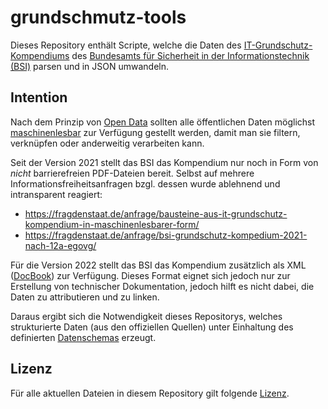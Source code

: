 # grundschmutz-tools

Dieses Repository enthält Scripte, welche die Daten des [IT-Grundschutz-Kompendiums](https://www.bsi.bund.de/DE/Themen/Unternehmen-und-Organisationen/Standards-und-Zertifizierung/IT-Grundschutz/IT-Grundschutz-Kompendium/it-grundschutz-kompendium_node.html) des [Bundesamts für Sicherheit in der Informationstechnik (BSI)](https://www.bsi.bund.de/) parsen und in JSON umwandeln.

## Intention

Nach dem Prinzip von [Open Data](https://de.wikipedia.org/wiki/Open_Data) sollten alle öffentlichen Daten möglichst [maschinenlesbar](https://en.wikipedia.org/wiki/Machine-readable_data) zur Verfügung gestellt werden, damit man sie filtern, verknüpfen oder anderweitig verarbeiten kann.

Seit der Version 2021 stellt das BSI das Kompendium nur noch in Form von *nicht* barrierefreien PDF-Dateien bereit.
Selbst auf mehrere Informationsfreiheitsanfragen bzgl. dessen wurde ablehnend und intransparent reagiert:
- https://fragdenstaat.de/anfrage/bausteine-aus-it-grundschutz-kompendium-in-maschinenlesbarer-form/
- https://fragdenstaat.de/anfrage/bsi-grundschutz-kompedium-2021-nach-12a-egovg/

Für die Version 2022 stellt das BSI das Kompendium zusätzlich als XML ([DocBook](https://en.wikipedia.org/wiki/DocBook)) zur Verfügung.
Dieses Format eignet sich jedoch nur zur Erstellung von technischer Dokumentation, jedoch hilft es nicht dabei, die Daten zu attributieren und zu linken.

Daraus ergibt sich die Notwendigkeit dieses Repositorys, welches strukturierte Daten (aus den offiziellen Quellen) unter Einhaltung des definierten [Datenschemas](schema) erzeugt.

## Lizenz

Für alle aktuellen Dateien in diesem Repository gilt folgende [Lizenz](LICENSE).
